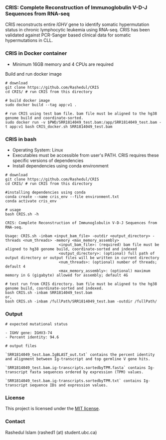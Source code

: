 ### CRIS: Complete Reconstruction of Immunoglobulin V-D-J Sequences from RNA-seq 

CRIS reconstructs entire *IGHV* gene to identify somatic hypermutation status in chronic lymphocytic leukemia using RNA-seq. CRIS has been validated against PCR-Sanger based clinical data for somatic hypermutations in CLL.

### CRIS in Docker container

* Minimum 16GB memory and 4 CPUs are required

Build and run docker image

```
# download
git clone https://github.com/Rashedul/CRIS
cd CRIS/ # run CRIS from this directory 

# build docker image
sudo docker build --tag app:v1 . 

# run CRIS using test bam file. bam file must be aligned to the hg38 genome build and coordinate-sorted.
sudo docker run -v $PWD/SRR1814049_test.bam:/app/SRR1814049_test.bam -t app:v1 bash CRIS_docker.sh SRR1814049_test.bam

```

### CRIS in bash 

* Operating System: Linux
* Executables must be accessible from user's PATH. CRIS requires these specific versions of dependencies
* Install dependencies using conda environment

```
# download
git clone https://github.com/Rashedul/CRIS
cd CRIS/ # run CRIS from this directory 

#installing dependencies using conda
conda create --name cris_env --file environment.txt
conda activate cris_env 

# usage
bash CRIS.sh -h

CRIS: Complete Reconstruction of Immunoglobulin V-D-J Sequences from RNA-seq.

Usage: CRIS.sh -inbam <input_bam_file> -outdir <output_directory> -threads <num_threads> -memory <max_memory_assembly>
                        <input_bam_file>: (required) bam file must be aligned to hg38 genome build, coordinate-sorted and indexed
                        <output_directory>: (optional) full path of output directory or output files will be written in current directory
                        <num_threads>: (optional) number of threads; default 4
                        <max_memory_assembly>: (optional) maximum memory in G (gigabyte) allowed for assembly; default 4G

# test run from CRIS directory. bam file must be aligned to the hg38 genome build, coordinate-sorted and indexed.
bash CRIS.sh -inbam SRR1814049_test.bam 
or,
bash CRIS.sh -inbam /fullPath/SRR1814049_test.bam -outdir /fullPath/

```

### Output 

```
# expected mutational status 

- IGHV gene: IGHV3-74
- Percent identity: 94.6

# output files

`SRR1814049_test.bam.IgBLAST_out.txt` contains the percent identity and alignment between Ig-transcript and top germline V gene hits.

`SRR1814049_test.bam.ig-transcripts.sortedbyTPM.fasta` contains Ig-transcript fasta sequences ordered by expression (TPM) values. 

`SRR1814049_test.bam.ig-transcripts.sortedbyTPM.txt` contains Ig-transcript sequence IDs and expression values.
```

### License 

This project is licensed under the [MIT license](https://github.com/Rashedul/CRIS/blob/main/LICENSE).

### Contact 

Rashedul Islam (rashed1 (at) student.ubc.ca)

